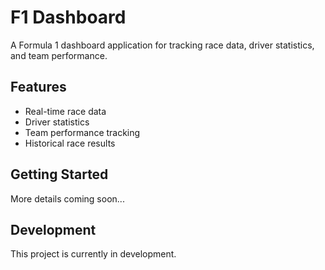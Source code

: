 # F1 Dashboard

A Formula 1 dashboard application for tracking race data, driver statistics, and team performance.

## Features

- Real-time race data
- Driver statistics
- Team performance tracking
- Historical race results

## Getting Started

More details coming soon...

## Development

This project is currently in development.

